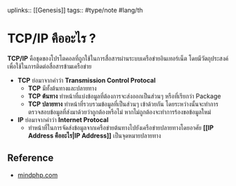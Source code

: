 uplinks:: [[Genesis]]
tags:: #type/note #lang/th 
# TCP/IP คืออะไร ?
 **TCP/IP** คือชุดของโปรโตคอลที่ถูกใช้ในการสื่อสารผ่านระบบเครือข่ายอินเทอร์เน็ต โดยมีวัตถุประสงค์เพื่อใช้ในการติดต่อสื่อสารข้ามเครือข่าย
- **TCP** ย่อมาจากคำว่า **Transmission Control Protocal**
	- **TCP** มีทั้งต้นทางและปลายทาง
	- **TCP ต้นทาง** ทำหน้าที่แบ่งข้อมูลที่ต้องการจะส่งออกเป็นส่วนๆ หรือที่เรียกว่า Package
	- **TCP ปลายทาง** ทำหน้าที่รวบรวมข้อมูลที่เป็นส่วนๆ เข้าด้วยกัน โดยระหว่างนั้นจะทำการตรวจสอบข้อมูลที่ส่งมาด้วยว่าถูกต้องหรือไม่ หากไม่ถูกต้องจะทำการร้องขอข้อมูลใหม่
- **IP** ย่อมาจากคำว่า **Internet Protocal**
	- ทำหน้าที่ในการจัดส่งข้อมูลจากเครือข่ายต้นทางไปยังเครือข่ายปลายทางโดยอาศัย **[[IP Address คืออะไร|IP Address]]** เป็นจุดหมายปลายทาง

## Reference
- [mindphp.com](https://www.mindphp.com/%E0%B8%84%E0%B8%B9%E0%B9%88%E0%B8%A1%E0%B8%B7%E0%B8%AD/73-%E0%B8%84%E0%B8%B7%E0%B8%AD%E0%B8%AD%E0%B8%B0%E0%B9%84%E0%B8%A3/2042-tcp-ip-%E0%B8%84%E0%B8%B7%E0%B8%AD%E0%B8%AD%E0%B8%B0%E0%B9%84%E0%B8%A3.html)
